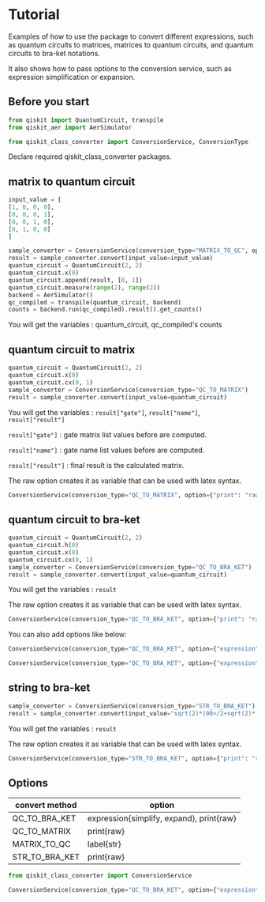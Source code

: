 # Tutorial

Examples of how to use the package to convert different expressions, such as quantum circuits to matrices, matrices to quantum circuits, and quantum circuits to bra-ket notations. 

It also shows how to pass options to the conversion service, such as expression simplification or expansion.

## Before you start

```Python
from qiskit import QuantumCircuit, transpile
from qiskit_aer import AerSimulator

from qiskit_class_converter import ConversionService, ConversionType
```

Declare required qiskit_class_converter packages.

## matrix to quantum circuit

```Python
input_value = [
[1, 0, 0, 0],
[0, 0, 0, 1],
[0, 0, 1, 0],
[0, 1, 0, 0]
]

sample_converter = ConversionService(conversion_type="MATRIX_TO_QC", option={"label": "CX gate"})
result = sample_converter.convert(input_value=input_value)
quantum_circuit = QuantumCircuit(2, 2)
quantum_circuit.x(0)
quantum_circuit.append(result, [0, 1])
quantum_circuit.measure(range(2), range(2))
backend = AerSimulator()
qc_compiled = transpile(quantum_circuit, backend)
counts = backend.run(qc_compiled).result().get_counts()
```

You will get the variables : quantum_circuit, qc_compiled's counts

## quantum circuit to matrix

```Python
quantum_circuit = QuantumCircuit(2, 2)
quantum_circuit.x(0)
quantum_circuit.cx(0, 1)
sample_converter = ConversionService(conversion_type="QC_TO_MATRIX")
result = sample_converter.convert(input_value=quantum_circuit)
```

You will get the variables : ```result["gate"]```, ```result["name"]```, ```result["result"]```

```result["gate"]``` : gate matrix list values before are computed.

```result["name"]``` : gate name list values before are computed.

```result["result"]``` : final result is the calculated matrix.

The raw option creates it as variable that can be used with latex syntax.

```Python
ConversionService(conversion_type="QC_TO_MATRIX", option={"print": "raw"})
```

## quantum circuit to bra-ket

```Python
quantum_circuit = QuantumCircuit(2, 2)
quantum_circuit.h(0)
quantum_circuit.x(0)
quantum_circuit.cx(0, 1)
sample_converter = ConversionService(conversion_type="QC_TO_BRA_KET")
result = sample_converter.convert(input_value=quantum_circuit)
```

You will get the variables : ```result```

The raw option creates it as variable that can be used with latex syntax.

```Python
ConversionService(conversion_type="QC_TO_BRA_KET", option={"print": "raw"})
```

You can also add options like below:

```Python
ConversionService(conversion_type="QC_TO_BRA_KET", option={"expression": "simplify"})
```

```Python
ConversionService(conversion_type="QC_TO_BRA_KET", option={"expression": "expand"})
```

## string to bra-ket

```Python
sample_converter = ConversionService(conversion_type="STR_TO_BRA_KET")
result = sample_converter.convert(input_value="sqrt(2)*|00>/2+sqrt(2)*|11>/2")
```

You will get the variables : ```result```

The raw option creates it as variable that can be used with latex syntax.

```Python
ConversionService(conversion_type="STR_TO_BRA_KET", option={"print": "raw"})
```

## Options

| convert method | option                                   |
|----------------|------------------------------------------|
| QC_TO_BRA_KET  | expression{simplify, expand}, print{raw} |
| QC_TO_MATRIX   | print{raw}                               |
| MATRIX_TO_QC   | label{str}                               |
| STR_TO_BRA_KET | print{raw}                               |

```python
from qiskit_class_converter import ConversionService

ConversionService(conversion_type="QC_TO_BRA_KET", option={"expression": "simplify"})
```
